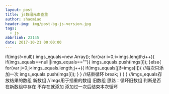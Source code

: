 ```yaml
---
layout: post
title: js数组元素查重
author: shaomiao
header-img: img/post-bg-js-version.jpg
tags:
  - js
abbrlink: 23145
date: 2017-10-21 00:00:00
---
```

if(imgs!=null){
	imgs_equals=new Array();
	for(var i=0;i<imgs.length;i++){
		if(imgs_equals==null||imgs_equals==""){
			imgs_equals.push(imgs[i]);
		}else{
			for(var j=0;j<imgs_equals.length;j++){
				if(imgs_equals[j]!=imgs[i]){
					//每次只添加一次
					imgs_equals.push(imgs[i]);
				}
			}
			//结束循环
			break;
		}
	}
}
//imgs_equals存放结果的数组 新数组
//imgs用于插重的数组 旧数组
思路：循环旧数组 判断是否在新数组中存在 不存在就添加
添加过一次后结束本次循环
